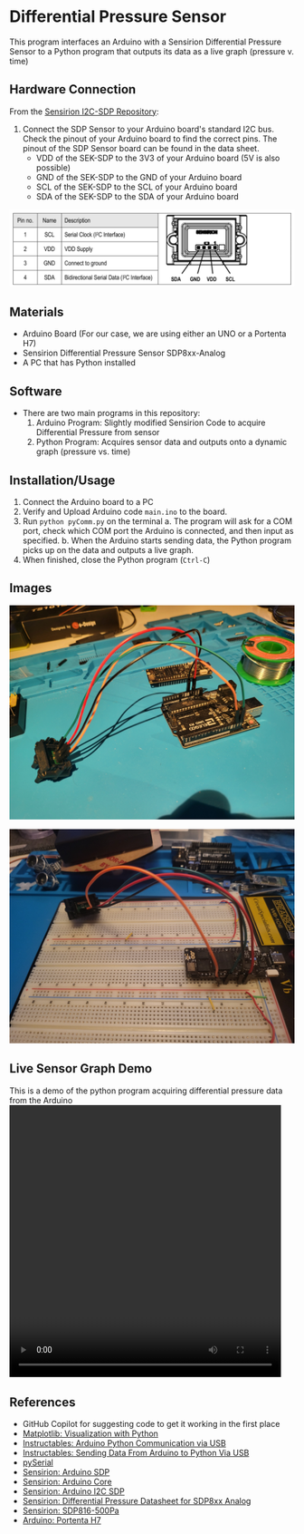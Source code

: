 # Differential Pressure Sensor
This program interfaces an Arduino with a Sensirion Differential Pressure Sensor to a Python program that outputs its data as a live graph (pressure v. time)

## Hardware Connection
From the [Sensirion I2C-SDP Repository](https://github.com/Sensirion/arduino-i2c-sdp?tab=readme-ov-file):
1. Connect the SDP Sensor to your Arduino board's standard I2C bus. Check the pinout of your Arduino board to find the correct pins. The pinout of the SDP Sensor board can be found in the data sheet.
    - VDD of the SEK-SDP to the 3V3 of your Arduino board (5V is also possible)
    - GND of the SEK-SDP to the GND of your Arduino board
    - SCL of the SEK-SDP to the SCL of your Arduino board
    - SDA of the SEK-SDP to the SDA of your Arduino board

![Sensirion](https://github.com/Sensirion/arduino-i2c-sdp/raw/master/images/sdp8xx-pinout.png)

## Materials 
- Arduino Board (For our case, we are using either an UNO or a Portenta H7)
- Sensirion Differential Pressure Sensor SDP8xx-Analog
- A PC that has Python installed

## Software
- There are two main programs in this repository:
    1. Arduino Program: Slightly modified Sensirion Code to acquire Differential Pressure from sensor
    2. Python Program: Acquires sensor data and outputs onto a dynamic graph (pressure vs. time)

## Installation/Usage
1. Connect the Arduino board to a PC
2. Verify and Upload Arduino code `main.ino` to the board.
3. Run `python pyComm.py` on the terminal
    a. The program will ask for a COM port, check which COM port the Arduino is connected, and then input as specified.
    b. When the Arduino starts sending data, the Python program picks up on the data and outputs a live graph.
4. When finished, close the Python program (`Ctrl-C`)

## Images
![Sensirion Pressure Sensor connected to Arduino UNO](images/20240328_184812.jpg)

![Sensirion Pressure Sensor connected to Arduino Portenta H7](images/20240225_234952.jpg)


## Live Sensor Graph Demo
This is a demo of the python program acquiring differential pressure data from the Arduino
<video width="480" height="480" controls>
    <source src="images/graphDemo.mp4" type="video/mp4">
    Your browser does not support the video tag.
</video>

## References
- GitHub Copilot for suggesting code to get it working in the first place
- [Matplotlib: Visualization with Python](https://matplotlib.org/)
- [Instructables: Arduino Python Communication via USB](https://www.instructables.com/Arduino-Python-Communication-via-USB/)
- [Instructables: Sending Data From Arduino to Python Via USB](https://www.instructables.com/Sending-Data-From-Arduino-to-Python-Via-USB/)
- [pySerial](https://pythonhosted.org/pyserial/)
- [Sensirion: Arduino SDP](https://github.com/Sensirion/arduino-sdp)
- [Sensirion: Arduino Core](https://github.com/Sensirion/arduino-core)
- [Sensirion: Arduino I2C SDP](https://github.com/Sensirion/arduino-i2c-sdp?tab=readme-ov-file)
- [Sensirion: Differential Pressure Datasheet for SDP8xx Analog](https://sensirion.com/media/documents/68DF0025/6167E542/Sensirion_Differential_Pressure_Datasheet_SDP8xx_Analog.pdf)
- [Sensirion: SDP816-500Pa](https://sensirion.com/products/catalog/SDP816-500Pa/)
- [Arduino: Portenta H7](https://docs.arduino.cc/hardware/portenta-h7/#features)
